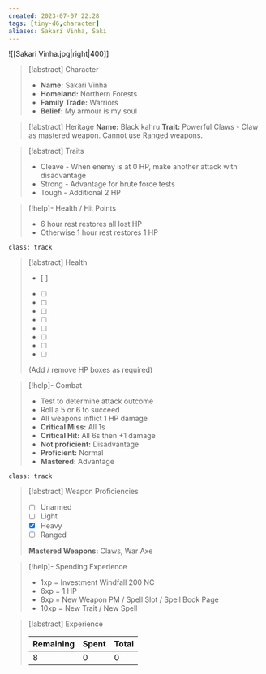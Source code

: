 ```yaml
---
created: 2023-07-07 22:28
tags: [tiny-d6,character]
aliases: Sakari Vinha, Saki
---
```

![[Sakari Vinha.jpg|right|400]]

> [!abstract] Character
> - **Name:** Sakari Vinha
> - **Homeland:** Northern Forests
> - **Family Trade:** Warriors
> - **Belief:** My armour is my soul

> [!abstract] Heritage
> **Name:** Black kahru
> **Trait:** Powerful Claws - Claw as mastered weapon. Cannot use Ranged weapons.

> [!abstract] Traits
> - Cleave - When enemy is at 0 HP, make another attack with disadvantage
> - Strong - Advantage for brute force tests
> - Tough - Additional 2 HP

> [!help]- Health / Hit Points
> - 6 hour rest restores all lost HP
> - Otherwise 1 hour rest restores 1 HP

`class: track`
> [!abstract] Health
> - [ ] 
> - [ ] 
> - [ ] 
> - [ ] 
> - [ ] 
> - [ ] 
> - [ ] 
> - [ ] 
> - [ ] 
> 
> (Add / remove HP boxes as required)

> [!help]- Combat
> - Test to determine attack outcome
> - Roll a 5 or 6 to succeed
> - All weapons inflict 1 HP damage
> - **Critical Miss:** All 1s
> - **Critical Hit:** All 6s then +1 damage
> - **Not proficient:** Disadvantage
> - **Proficient:** Normal
> - **Mastered:** Advantage

`class: track`
> [!abstract] Weapon Proficiencies
> - [ ] Unarmed
> - [ ] Light
> - [x] Heavy
> - [ ] Ranged
>
> **Mastered Weapons:** Claws, War Axe

> [!help]- Spending Experience
> - 1xp = Investment Windfall 200 NC  
> - 6xp = 1 HP
> - 8xp = New Weapon PM / Spell Slot / Spell Book Page  
> - 10xp = New Trait / New Spell  

> [!abstract] Experience
> 
> | Remaining | Spent | Total |
> | -- | -- | -- |
> | 8 | 0 | 0 |